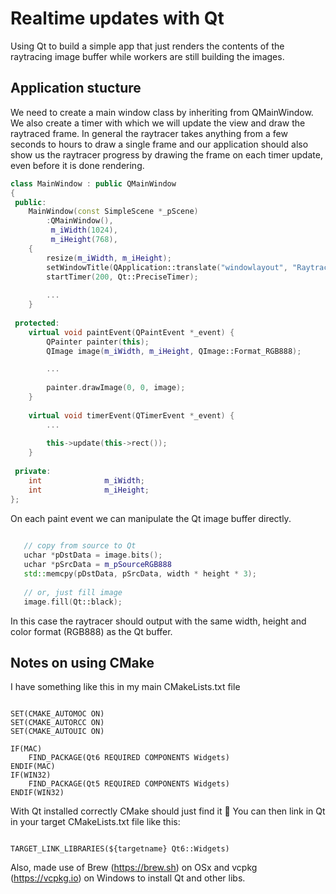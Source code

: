 
# Realtime updates with Qt
Using Qt to build a simple app that just renders the contents of the raytracing image buffer while workers are still building the images.

## Application stucture
We need to create a main window class by inheriting from QMainWindow. We also create a timer with which we will update the view and draw the raytraced frame.  In general the raytracer takes anything from a few seconds to hours to draw a single frame and our application should also show us the raytracer progress by drawing the frame on each timer update, even before it is done rendering.

```C++
class MainWindow : public QMainWindow
{
 public:
    MainWindow(const SimpleScene *_pScene)
        :QMainWindow(),
         m_iWidth(1024),
         m_iHeight(768),
    {
        resize(m_iWidth, m_iHeight);
        setWindowTitle(QApplication::translate("windowlayout", "Raytracer"));
        startTimer(200, Qt::PreciseTimer);
        
        ...
    }
    
 protected:
    virtual void paintEvent(QPaintEvent *_event) {
        QPainter painter(this);
        QImage image(m_iWidth, m_iHeight, QImage::Format_RGB888);

        ...
        
        painter.drawImage(0, 0, image);
    }
    
    virtual void timerEvent(QTimerEvent *_event) {
        ...
        
        this->update(this->rect());
    }
    
 private:
    int              m_iWidth;
    int              m_iHeight;
};

```

On each paint event we can manipulate the Qt image buffer directly.
```C++
   
   // copy from source to Qt
   uchar *pDstData = image.bits();
   uchar *pSrcData = m_pSourceRGB888
   std::memcpy(pDstData, pSrcData, width * height * 3);
   
   // or, just fill image
   image.fill(Qt::black);

```

In this case the raytracer should output with the same width, height and color format (RGB888) as the Qt buffer.


## Notes on using CMake
I have something like this in my main CMakeLists.txt file
```

SET(CMAKE_AUTOMOC ON)
SET(CMAKE_AUTORCC ON)
SET(CMAKE_AUTOUIC ON)

IF(MAC)
    FIND_PACKAGE(Qt6 REQUIRED COMPONENTS Widgets)
ENDIF(MAC)
IF(WIN32)
    FIND_PACKAGE(Qt5 REQUIRED COMPONENTS Widgets)
ENDIF(WIN32)

```

With Qt installed correctly CMake should just find it 🤞
You can then link in Qt in your target CMakeLists.txt file like this:

```

TARGET_LINK_LIBRARIES(${targetname} Qt6::Widgets)

```

Also, made use of Brew (https://brew.sh) on OSx and vcpkg (https://vcpkg.io) on Windows to install Qt and other libs.
